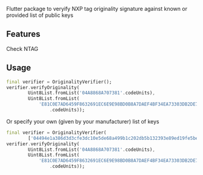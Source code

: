 Flutter package to veryify NXP tag originality signature against known or provided list of public keys

## Features

Check NTAG

## Usage

```dart
final verifier = OriginalityVerifier();
verifier.verifyOriginality(
        Uint8List.fromList('04A8868A707381'.codeUnits),
        Uint8List.fromList(
            'E81C0E7AD6459F8632691EC6E9E98BD0B8A7DAEF4BF34EA73303DB2DE7E09E94'
                .codeUnits));
```

Or specify your own (given by your manufacturer) list of keys

```dart
final verifier = OriginalityVerifier(
        ['04494e1a386d3d3cfe3dc10e5de68a499b1c202db5b132393e89ed19fe5be8bc61']);
verifier.verifyOriginality(
        Uint8List.fromList('04A8868A707381'.codeUnits),
        Uint8List.fromList(
            'E81C0E7AD6459F8632691EC6E9E98BD0B8A7DAEF4BF34EA73303DB2DE7E09E94'
                .codeUnits));
```
